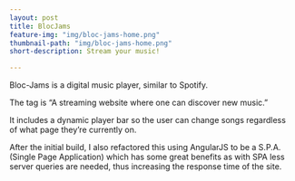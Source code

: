 ```yaml
---
layout: post
title: BlocJams
feature-img: "img/bloc-jams-home.png"
thumbnail-path: "img/bloc-jams-home.png"
short-description: Stream your music!

---
```



Bloc-Jams is a digital music player, similar to Spotify.

The tag is “A streaming website where one can discover new music.”

It includes a dynamic player bar so the user can change songs regardless of what page they’re currently on.  

After the initial build, I also refactored this using AngularJS to be a S.P.A. (Single Page Application) which has some great benefits as with SPA less server queries are needed, thus increasing the response time of the site.
